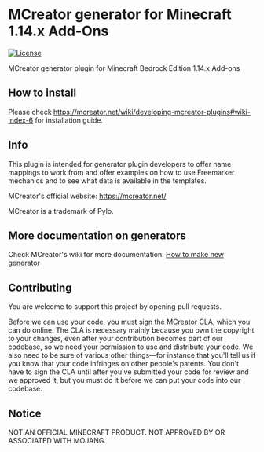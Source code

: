# MCreator generator for Minecraft 1.14.x Add-Ons
[![License](https://img.shields.io/badge/License-GPLv3-blue.svg)](https://github.com/MCreator/Generator-Addons-1.14.x/blob/master/LICENSE)

MCreator generator plugin for Minecraft Bedrock Edition 1.14.x Add-ons

## How to install

Please check https://mcreator.net/wiki/developing-mcreator-plugins#wiki-index-6 for installation guide.

## Info

This plugin is intended for generator plugin developers to offer name mappings to work from and offer
examples on how to use Freemarker mechanics and to see what data is available in the templates.

MCreator's official website: https://mcreator.net/

MCreator is a trademark of Pylo. 

## More documentation on generators

Check MCreator's wiki for more documentation: [How to make new generator](https://mcreator.net/wiki/create-new-mcreator-generators)

## Contributing

You are welcome to support this project by opening pull requests.

Before we can use your code, you must sign the [MCreator CLA](https://cla-assistant.io/MCreator/Generator-Addon-1.14.x), which you can do online. The CLA is necessary mainly because you own the copyright to your changes, even after your contribution becomes part of our codebase, so we need your permission to use and distribute your code. We also need to be sure of various other things—for instance that you'll tell us if you know that your code infringes on other people's patents. You don't have to sign the CLA until after you've submitted your code for review and we approved it, but you must do it before we can put your code into our codebase.

## Notice

NOT AN OFFICIAL MINECRAFT PRODUCT. NOT APPROVED BY OR ASSOCIATED WITH MOJANG.
